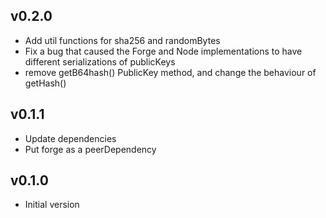 ## v0.2.0

- Add util functions for sha256 and randomBytes
- Fix a bug that caused the Forge and Node implementations to have different serializations of publicKeys
- remove getB64hash() PublicKey method, and change the behaviour of getHash()

## v0.1.1

- Update dependencies
- Put forge as a peerDependency

## v0.1.0

- Initial version
